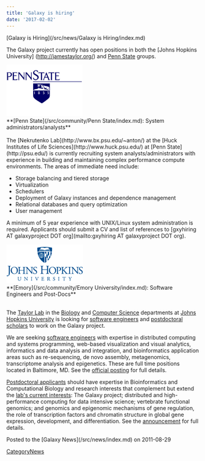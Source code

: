 ```yaml
---
title: 'Galaxy is hiring'
date: '2017-02-02'
---
```


<div class='newsItemHeader'>[Galaxy is Hiring](/src/news/Galaxy is Hiring/index.md)</div>

The Galaxy project currently has open positions in both the [Johns Hopkins University] (http://jamestaylor.org/) and [Penn State](http://www.bx.psu.edu/~anton/) groups.

<div class='right'><a href='http://www.bx.psu.edu/~anton/'><img src="/src/images/logos/PennStateLogo.jpg" alt="Opening at Penn State" width="200" /></a></div>
**[Penn State](/src/community/Penn State/index.md): System administrators/analysts**
<br /><br />
The [Nekrutenko Lab](http://www.bx.psu.edu/~anton/) at the [Huck Institutes of Life Sciences](http://www.huck.psu.edu/) at [Penn State](http://psu.edu/) is currently recruiting system analysts/administrators with experience in building and maintaining complex performance compute environments. The areas of immediate need include:

* Storage balancing and tiered storage
* Virtualization
* Schedulers
* Deployment of Galaxy instances and dependence management
* Relational databases and query optimization
* User management

A minimum of 5 year experience with UNIX/Linux system administration is required. Applicants should submit a CV and list of references to [gxyhiring AT galaxyproject DOT org](mailto:gxyhiring AT galaxyproject DOT org). 


<div class='right'><a href='http://jamestaylor.org/joining/'><img src="/src/images/logos/JohnsHopkinsLogoLarge.gif" alt="Openings at Johns Hopkins University" width="200" /></a></div>
**[Emory](/src/community/Emory University/index.md): Software Engineers and Post-Docs**
<br /><br />

The [Taylor Lab](http://jamestaylor.org/) in the [Biology](http://bio.jhu.edu/) and [Computer Science](https://www.cs.jhu.edu/) departments at [Johns Hopkins University](http://jhu.edu/) is looking for 
[software engineers](http://jamestaylor.org/joining/sw/) and [postdoctoral scholars](http://jamestaylor.org/joining/postdocs/) to work on the Galaxy project.  

We are seeking [software engineers](http://jamestaylor.org/joining/sw/) with expertise in distributed computing and systems programming, web-based visualization and visual analytics, informatics and data analysis and integration, and bioinformatics application areas such as re-sequencing, de novo assembly, metagenomics, transcriptome analysis and epigenetics.  These are full time positions located in Baltimore, MD.  See the [official posting](http://jamestaylor.org/joining/sw/) for full details.

[Postdoctoral applicants](http://jamestaylor.org/joining/postdocs/jamestaylor.org) should have expertise in Bioinformatics and Computational Biology and research interests that complement but extend the [lab's current interests](http://jamestaylor.org/research/): The Galaxy project; distributed and high-performance computing for data intensive science; vertebrate functional genomics; and genomics and epigenomic mechanisms of gene regulation, the role of transcription factors and chromatin structure in global gene expression, development, and differentiation.  See the [announcement](http://jamestaylor.org/joining/postdocs/jamestaylor.org) for full details.

<div class='newsItemFooter'>Posted to the [Galaxy News](/src/news/index.md) on 2011-08-29</div>

[CategoryNews](/src/category-news/index.md)
